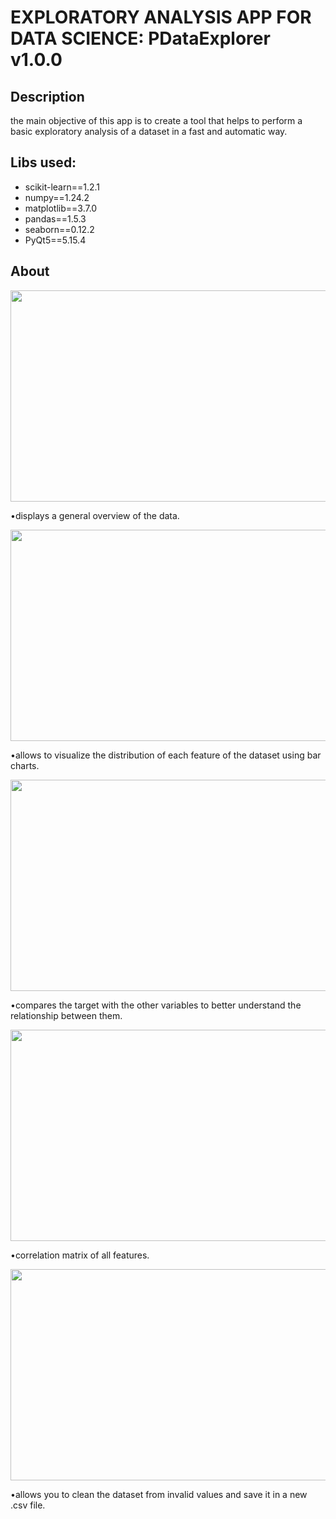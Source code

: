 # EXPLORATORY ANALYSIS APP FOR DATA SCIENCE: PDataExplorer v1.0.0


## Description
the main objective of this app is to create a tool that helps to perform a basic exploratory analysis of a dataset in a fast and automatic way.

## Libs used:

* scikit-learn==1.2.1
* numpy==1.24.2
* matplotlib==3.7.0
* pandas==1.5.3 
* seaborn==0.12.2
* PyQt5==5.15.4


## About
<img src="https://user-images.githubusercontent.com/34092193/221970626-670bd870-f822-453e-9b00-e4b1e91cddea.gif" width="600" height="338"/>

•displays a general overview of the data.


<img src="https://user-images.githubusercontent.com/34092193/221972355-eeffb6d4-0b60-4ae0-857c-21da69f67577.gif" width="600" height="338"/>

•allows to visualize the distribution of each feature of the dataset using bar charts.


<img src="https://user-images.githubusercontent.com/34092193/221974084-007ca84b-99e0-496c-a5cb-e57e76055c02.gif" width="600" height="338"/>

•compares the target with the other variables to better understand the relationship between them.


<img src="https://user-images.githubusercontent.com/34092193/221974967-bd16b1fa-832d-4d19-99a8-7b334712a069.gif" width="600" height="338"/>

•correlation matrix of all features.

<img src="https://user-images.githubusercontent.com/34092193/221975874-b8ef2b97-99e1-473e-b430-e75e48470771.gif" width="600" height="338"/>

•allows you to clean the dataset from invalid values and save it in a new .csv file.             
